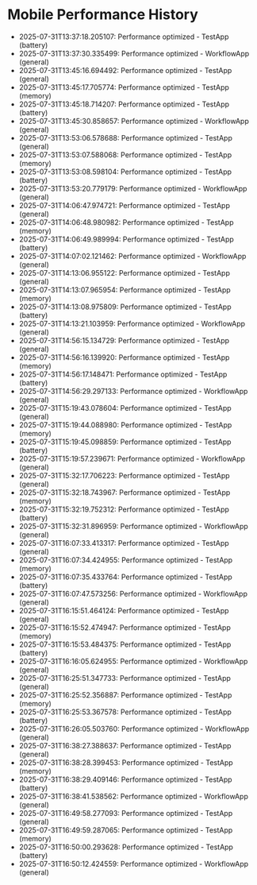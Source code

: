 # Mobile Performance History

- 2025-07-31T13:37:18.205107: Performance optimized - TestApp (battery)
- 2025-07-31T13:37:30.335499: Performance optimized - WorkflowApp (general)
- 2025-07-31T13:45:16.694492: Performance optimized - TestApp (general)
- 2025-07-31T13:45:17.705774: Performance optimized - TestApp (memory)
- 2025-07-31T13:45:18.714207: Performance optimized - TestApp (battery)
- 2025-07-31T13:45:30.858657: Performance optimized - WorkflowApp (general)
- 2025-07-31T13:53:06.578688: Performance optimized - TestApp (general)
- 2025-07-31T13:53:07.588068: Performance optimized - TestApp (memory)
- 2025-07-31T13:53:08.598104: Performance optimized - TestApp (battery)
- 2025-07-31T13:53:20.779179: Performance optimized - WorkflowApp (general)
- 2025-07-31T14:06:47.974721: Performance optimized - TestApp (general)
- 2025-07-31T14:06:48.980982: Performance optimized - TestApp (memory)
- 2025-07-31T14:06:49.989994: Performance optimized - TestApp (battery)
- 2025-07-31T14:07:02.121462: Performance optimized - WorkflowApp (general)
- 2025-07-31T14:13:06.955122: Performance optimized - TestApp (general)
- 2025-07-31T14:13:07.965954: Performance optimized - TestApp (memory)
- 2025-07-31T14:13:08.975809: Performance optimized - TestApp (battery)
- 2025-07-31T14:13:21.103959: Performance optimized - WorkflowApp (general)
- 2025-07-31T14:56:15.134729: Performance optimized - TestApp (general)
- 2025-07-31T14:56:16.139920: Performance optimized - TestApp (memory)
- 2025-07-31T14:56:17.148471: Performance optimized - TestApp (battery)
- 2025-07-31T14:56:29.297133: Performance optimized - WorkflowApp (general)
- 2025-07-31T15:19:43.078604: Performance optimized - TestApp (general)
- 2025-07-31T15:19:44.088980: Performance optimized - TestApp (memory)
- 2025-07-31T15:19:45.098859: Performance optimized - TestApp (battery)
- 2025-07-31T15:19:57.239671: Performance optimized - WorkflowApp (general)
- 2025-07-31T15:32:17.706223: Performance optimized - TestApp (general)
- 2025-07-31T15:32:18.743967: Performance optimized - TestApp (memory)
- 2025-07-31T15:32:19.752312: Performance optimized - TestApp (battery)
- 2025-07-31T15:32:31.896959: Performance optimized - WorkflowApp (general)
- 2025-07-31T16:07:33.413317: Performance optimized - TestApp (general)
- 2025-07-31T16:07:34.424955: Performance optimized - TestApp (memory)
- 2025-07-31T16:07:35.433764: Performance optimized - TestApp (battery)
- 2025-07-31T16:07:47.573256: Performance optimized - WorkflowApp (general)
- 2025-07-31T16:15:51.464124: Performance optimized - TestApp (general)
- 2025-07-31T16:15:52.474947: Performance optimized - TestApp (memory)
- 2025-07-31T16:15:53.484375: Performance optimized - TestApp (battery)
- 2025-07-31T16:16:05.624955: Performance optimized - WorkflowApp (general)
- 2025-07-31T16:25:51.347733: Performance optimized - TestApp (general)
- 2025-07-31T16:25:52.356887: Performance optimized - TestApp (memory)
- 2025-07-31T16:25:53.367578: Performance optimized - TestApp (battery)
- 2025-07-31T16:26:05.503760: Performance optimized - WorkflowApp (general)
- 2025-07-31T16:38:27.388637: Performance optimized - TestApp (general)
- 2025-07-31T16:38:28.399453: Performance optimized - TestApp (memory)
- 2025-07-31T16:38:29.409146: Performance optimized - TestApp (battery)
- 2025-07-31T16:38:41.538562: Performance optimized - WorkflowApp (general)
- 2025-07-31T16:49:58.277093: Performance optimized - TestApp (general)
- 2025-07-31T16:49:59.287065: Performance optimized - TestApp (memory)
- 2025-07-31T16:50:00.293628: Performance optimized - TestApp (battery)
- 2025-07-31T16:50:12.424559: Performance optimized - WorkflowApp (general)
